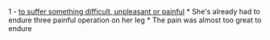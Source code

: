 1 -  [to suffer something difficult, unpleasant or painful](http://dictionary.cambridge.org/dictionary/english/endure?fallbackFrom=british-grammar)
    * She's already had to endure three painful operation on her leg
    * The pain was almost too great to endure
